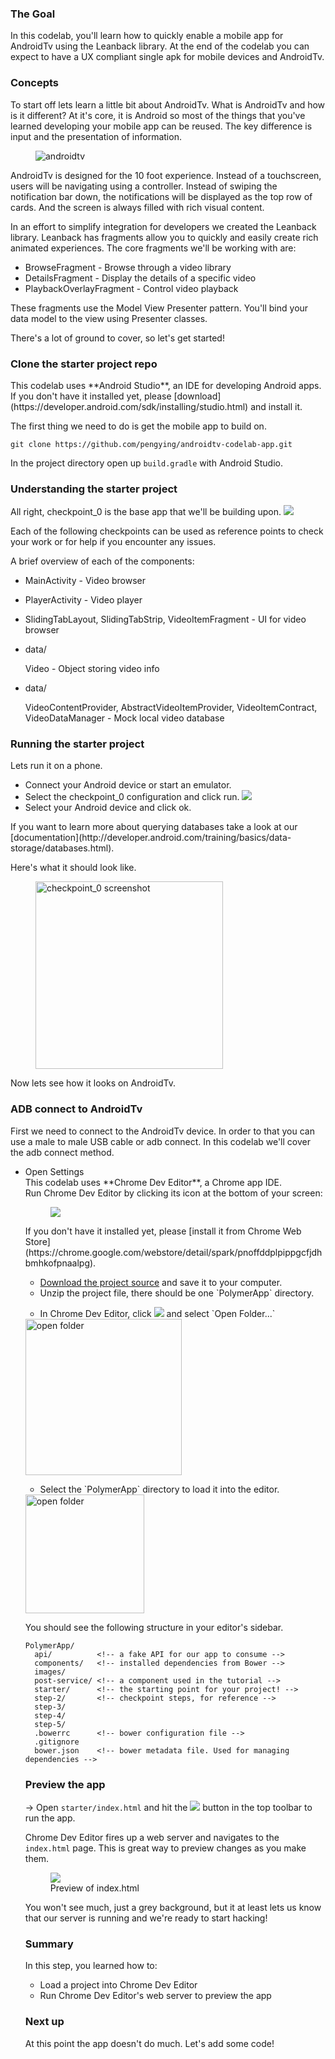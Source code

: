 <toc-element></toc-element>

### The Goal

In this codelab, you'll learn how to quickly enable a mobile app for AndroidTv using the Leanback library.  At the end of the codelab you can expect to have a UX compliant single apk for mobile devices and AndroidTv.

### Concepts

To start off lets learn a little bit about AndroidTv.  What is AndroidTv and how is it different?  At it's core, it is Android so most of the things that you've learned developing your mobile app can be reused.  The key difference is input and the presentation of information.

<figure layout vertical center>
  <img src="img/tv.png" alt="androidtv">
</figure>

AndroidTv is designed for the 10 foot experience.  Instead of a touchscreen, users will be navigating using a controller.  Instead of swiping the notification bar down, the notifications will be displayed as the top row of cards.  And the screen is always filled with rich visual content.

In an effort to simplify integration for developers we created the Leanback library.  Leanback has fragments allow you to quickly and easily create rich animated experiences.  The core fragments we'll be working with are:
* BrowseFragment - Browse through a video library
* DetailsFragment - Display the details of a specific video
* PlaybackOverlayFragment - Control video playback

These fragments use the Model View Presenter pattern.  You'll bind your data model to the view using Presenter classes.

There's a lot of ground to cover, so let's get started!

### Clone the starter project repo
<aside class="callout">
This codelab uses **Android Studio**, an IDE for developing Android apps.

<div class="extended">If you don't have it installed yet, please
[download](https://developer.android.com/sdk/installing/studio.html) and install it.</div>
</aside>

The first thing we need to do is get the mobile app to build on.

    git clone https://github.com/pengying/androidtv-codelab-app.git

In the project directory open up `build.gradle` with Android Studio.

### Understanding the starter project
All right, checkpoint_0 is the base app that we'll be building upon. <img src="img/checkpoint_0.png">

Each of the following checkpoints can be used as reference points to check your work or for help if you encounter any issues.

A brief overview of each of the components:

* MainActivity - Video browser
* PlayerActivity - Video player
* SlidingTabLayout, SlidingTabStrip, VideoItemFragment - UI for video browser
* data/

  Video - Object storing video info

* data/

  VideoContentProvider, AbstractVideoItemProvider, VideoItemContract, VideoDataManager - Mock local video database

### Running the starter project
Lets run it on a phone.

<div class="stepbystep">
<ul>
<li>Connect your Android device or start an emulator.</li>
<li>Select the checkpoint_0 configuration and click run. <img src="img/checkpoint_0_run.png"></li>
<li>Select your Android device and click ok.</li>
</div>

<aside class="callout">
If you want to learn more about querying databases take a look at our [documentation](http://developer.android.com/training/basics/data-storage/databases.html).
</aside>

Here's what it should look like.

<figure layout vertical center>
  <img src="img/checkpoint_0_screenshot.png" alt="checkpoint_0 screenshot" width="300" class="noborder">
</figure>

Now lets see how it looks on AndroidTv.

### ADB connect to AndroidTv

First we need to connect to the AndroidTv device.  In order to that you can use a male to male USB cable or adb connect.  In this codelab we'll cover the adb connect method.

<div class="stepbystep">
<ul>
<li>Open Settings
<!-- Chrome Dev Editor callout block -->
<aside class="callout">
This codelab uses **Chrome Dev Editor**, a Chrome app IDE.
<div class="kiosk">
  Run Chrome Dev Editor by clicking its icon at the bottom of your screen:
  <figure>
    <img src="/static/images/app-icons/chrome_dev_editor_screenshot.png">
  </figure>
</div>

<div class="extended">If you don't have it installed yet, please
[install it from Chrome Web Store](https://chrome.google.com/webstore/detail/spark/pnoffddplpippgcfjdhbmhkofpnaalpg).</div>
</aside>
<!-- End of Chrome Dev Editor callout block -->

<div class="stepbystep">
  <ul>
    <li>
      <a href="zips/PolymerApp.zip">Download the project source</a> and save it to your computer.
    </li>
    <li>
      Unzip the project file, there should be one `PolymerApp` directory.
    </li>
  </ul>
</div>

<div class="stepbystep">
  <ul>
    <li>
      In Chrome Dev Editor, click <img src="img/hamburger.png" class="icon"> and select `Open Folder...`
    </li>
  </ul>
  <div>
    <img src="img/s1-open-folder.png" alt="open folder" style="height:250px;">
  </div>
</div>

<div class="stepbystep">
  <ul>
    <li>
      Select the `PolymerApp` directory to load it into the editor.
    </li>
  </ul>
  <div>
    <img src="img/s1-open-folder2.png" alt="open folder" style="height:190px;">
  </div>
</div>


You should see the following structure in your editor's sidebar.

    PolymerApp/
      api/          <!-- a fake API for our app to consume -->
      components/   <!-- installed dependencies from Bower -->
      images/
      post-service/ <!-- a component used in the tutorial -->
      starter/      <!-- the starting point for your project! -->
      step-2/       <!-- checkpoint steps, for reference -->
      step-3/
      step-4/
      step-5/
      .bowerrc      <!-- bower configuration file -->
      .gitignore
      bower.json    <!-- bower metadata file. Used for managing dependencies -->

### Preview the app

&rarr;  Open `starter/index.html` and hit the <img src="img/runbutton.png" class="icon"> button in the top toolbar to run the app.

Chrome Dev Editor fires up a web server and navigates to the `index.html` page. This is great way to preview changes as you make them.

<figure>
  <img src="img/s1-first-run.png">
  <figcaption>Preview of index.html</figcaption>
</figure>

You won't see much, just a grey background, but it at least lets us know that our server is running and we're ready to start hacking!

### Summary

In this step, you learned how to:

- Load a project into Chrome Dev Editor
- Run Chrome Dev Editor's web server to preview the app

### Next up

At this point the app doesn't do much. Let's add some code!

